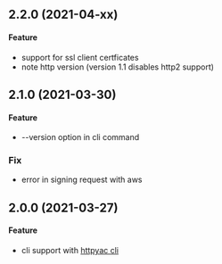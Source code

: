 ## 2.2.0 (2021-04-xx)

#### Feature

* support for ssl client certficates
* note http version (version 1.1 disables http2 support)


## 2.1.0 (2021-03-30)

#### Feature

* --version option in cli command

### Fix

* error in signing request with aws

## 2.0.0 (2021-03-27)

#### Feature

* cli support with [httpyac cli](https://www.npmjs.com/package/httpyac)

